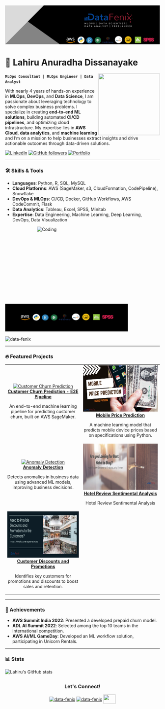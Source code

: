 [![MasterHead](https://github.com/Data-Fenix/Data-Fenix/blob/main/cover.png)](https://Data-Fenix.github.io)
# 🌟 Lahiru Anuradha Dissanayake
<img align="right" src="https://data-fenix.github.io/Data-Fenix-portfolio/images/anuradha.jpg" height = 200 width = 200>

**`MLOps Consultant | MLOps Engineer | Data Analyst`**

With nearly 4 years of hands-on experience in **MLOps**, **DevOps**, and **Data Science**, I am passionate about leveraging technology to solve complex business problems. I specialize in creating **end-to-end ML solutions**, building automated **CI/CD pipelines**, and optimizing cloud infrastructure. My expertise lies in **AWS Cloud**, **data analytics**, and **machine learning** and I’m on a mission to help businesses extract insights and drive actionable outcomes through data-driven solutions.

<p align="left">
   <a href="https://www.linkedin.com/in/anuradha-dissanayake-a33738181/"><img alt="LinkedIn" title="Connect with me on LinkedIn" src="https://custom-icon-badges.demolab.com/badge/Connect%20LinkedIn-blue?style=for-the-badge&logo=linkedin&logoColor=white"/></a> 
   <a href="https://github.com/Data-Fenix"><img alt="GitHub followers" title="Follow me on GitHub" src="https://custom-icon-badges.demolab.com/github/followers/Data-Fenix?color=236ad3&labelColor=1155ba&style=for-the-badge&logo=person-add&label=Follow&logoColor=white"/></a>
   <a href="https://data-fenix.github.io/Data-Fenix-portfolio/"><img alt="Portfolio" title="Check out my portfolio" src="https://custom-icon-badges.demolab.com/badge/Portfolio-portfolio-green?style=for-the-badge&logo=web&logoColor=white"/></a>
</p>

---

### 🛠️ Skills & Tools

- **Languages**: Python, R, SQL, MySQL
- **Cloud Platforms**: AWS (SageMaker, s3, CloudFormation, CodePipeline), Snowflake
- **DevOps & MLOps**: CI/CD, Docker, GitHub Workflows, AWS CodeCommit, Flask
- **Data Analytics**: Tableau, Excel, SPSS, Minitab
- **Expertise**: Data Engineering, Machine Learning, Deep Learning, DevOps, Data Visualization



 
  


<!--<p align="left"> <img src="https://komarev.com/ghpvc/?username=Data-Fenix&label=Profile%20views&color=129e00&style=plastic" alt="Data-Fenix" /> </p>-->

<img align="right" alt="Coding" width="400" height="250" src="https://cdn.dribbble.com/users/2646423/screenshots/5507196/computer.gif">


<p><img align="center" src="https://github.com/Data-Fenix/Data-Fenix/blob/main/tool%20set.png" alt="toolset" height="90" width = "400"/></p>
<p><img align="center" src="https://github-readme-stats.vercel.app/api/top-langs?username=Data-Fenix&show_icons=true&locale=en&layout=compact" alt="data-fenix" width = "400"/><//></p>

---


### 🔥 Featured Projects

<!-- BEGIN PROJECTS -->
<div align="center">

<table>
  <tr>
    <td align="center">
      <a href="https://github.com/Data-Fenix/aws-sagemaker-pipeline">
        <img src="https://github.com/Data-Fenix/aws-sagemaker-pipeline/blob/main/demo/full.gif" alt="Customer Churn Prediction" width="250" height="150"/>
      </a>
      <br />
      <a href="https://github.com/Data-Fenix/aws-sagemaker-pipeline"><b>Customer Churn Prediction - E2E Pipeline</b></a>
      <p>An end-to-end machine learning pipeline for predicting customer churn, built on AWS SageMaker.</p>
    </td>
    <td align="center">
      <a href="https://github.com/Data-Fenix/mobile-price-prediction">
        <img src="https://github.com/Data-Fenix/mobile-price-prediction/blob/main/Images/mobile%20price.png" alt="Mobile Price Prediction" width="250" height="150"/>
      </a>
      <br />
      <a href="https://github.com/Data-Fenix/mobile-price-prediction"><b>Mobile Price Prediction</b></a>
      <p>A machine learning model that predicts mobile device prices based on specifications using Python.</p>
    </td>
  </tr>
  <tr>
    <td align="center">
      <a href="https://github.com/Data-Fenix/anomaly-detection">
        <img src="https://via.placeholder.com/250x150.png?text=Anomaly+Detection" alt="Anomaly Detection" width="250" height="150"/>
      </a>
      <br />
      <a href="https://github.com/Data-Fenix/anomaly-detection"><b>Anomaly Detection</b></a>
      <p>Detects anomalies in business data using advanced ML models, improving business decisions.</p>
    </td>
    <td align="center">
      <a href="https://github.com/Data-Fenix/Are-you-looking-for-best-hotel-to-stay">
        <img src="https://github.com/Data-Fenix/Are-you-looking-for-best-hotel-to-stay/blob/main/hotel_review_analysis.png" alt="Hotel Review Sentimental Analysis" width="250" height="150"/>
      </a>
      <br />
      <a href="https://github.com/Data-Fenix/Are-you-looking-for-best-hotel-to-stay"><b>Hotel Review Sentimental Analysis</b></a>
      <p>Hotel Review Sentimental Analysis</p>
    </td>
  </tr>
  <tr>
    <td align="center">
      <a href="https://github.com/Data-Fenix/Need-to-Provide-Discounts-and-Promotions-to-the-Customers">
        <img src="https://github.com/Data-Fenix/Need-to-Provide-Discounts-and-Promotions-to-the-Customers/blob/main/K-means%20Clsutering.png" alt="Customer Discounts and Promotions" width="250" height="150"/>
      </a>
      <br />
      <a href="https://github.com/Data-Fenix/Need-to-Provide-Discounts-and-Promotions-to-the-Customers"><b>Customer Discounts and Promotions</b></a>
      <p>Identifies key customers for promotions and discounts to boost sales and retention.</p>
    </td>
    <td align="center">
      <!-- Add more projects here if needed -->
    </td>
  </tr>
</table>

</div>
<!-- END PROJECTS -->

---

### 🌟 Achievements

- **AWS Summit India 2022**: Presented a developed prepaid churn model.
- **ADL AI Summit 2022**: Selected among the top 10 teams in the international competition.
- **AWS AI/ML GameDay**: Developed an ML workflow solution, participating in Unicorn Rentals.

---

### 📊 Stats

![Lahiru's GitHub stats](https://github-readme-stats.vercel.app/api?username=Data-Fenix&show_icons=true&theme=radical)



<h2></h2>
<h3 align="center">Let's Connect!</h3>
<p align="center">
<!-- <a href="https://twitter.com/khushboogoel01" target="blank"><img align="center" src="https://cdn.jsdelivr.net/npm/simple-icons@3.0.1/icons/twitter.svg" alt="khushboogoel01" height="100" width="40" /></a> -->
<a href="https://data-fenix.github.io/Data-Fenix-portfolio/" target = "blank"><img align="center" src ="https://www.pngkey.com/png/full/19-199475_website-logo-png-website-clipart-png.png" alt="data-fenix" height="30" width="40" /></a>
<a href="https://www.linkedin.com/in/anuradha-dissanayake-a33738181/" target="blank"><img align="center" src="https://cdn.jsdelivr.net/npm/simple-icons@3.0.1/icons/linkedin.svg" alt="data-fenix" height="30" width="40" /></a>
<a href="https://www.upwork.com/freelancers/~01f67268e746c95ccc?viewMode=1" target="blank"><img align="center" src="https://www.shareicon.net/data/2017/02/24/879424_upwork_512x512.png" height="30" width="40" /></a>
</p>


